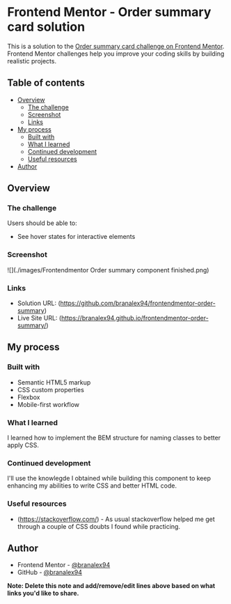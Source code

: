 # Frontend Mentor - Order summary card solution

This is a solution to the [Order summary card challenge on Frontend Mentor](https://www.frontendmentor.io/challenges/order-summary-component-QlPmajDUj). Frontend Mentor challenges help you improve your coding skills by building realistic projects.

## Table of contents

- [Overview](#overview)
  - [The challenge](#the-challenge)
  - [Screenshot](#screenshot)
  - [Links](#links)
- [My process](#my-process)
  - [Built with](#built-with)
  - [What I learned](#what-i-learned)
  - [Continued development](#continued-development)
  - [Useful resources](#useful-resources)
- [Author](#author)

## Overview

### The challenge

Users should be able to:

- See hover states for interactive elements

### Screenshot

![](./images/Frontendmentor Order summary component finished.png)

### Links

- Solution URL: (https://github.com/branalex94/frontendmentor-order-summary)
- Live Site URL: (https://branalex94.github.io/frontendmentor-order-summary/)

## My process

### Built with

- Semantic HTML5 markup
- CSS custom properties
- Flexbox
- Mobile-first workflow

### What I learned

I learned how to implement the BEM structure for naming classes to better apply CSS.

### Continued development

I'll use the knowlegde I obtained while building this component to keep enhancing my abilities to write CSS and better HTML code.

### Useful resources

- (https://stackoverflow.com/) - As usual stackoverflow helped me get through a couple of CSS doubts I found while practicing.

## Author

- Frontend Mentor - [@branalex94](https://www.frontendmentor.io/profile/branalex94)
- GitHub - [@branalex94](https://github.com/branalex94/)

**Note: Delete this note and add/remove/edit lines above based on what links you'd like to share.**
